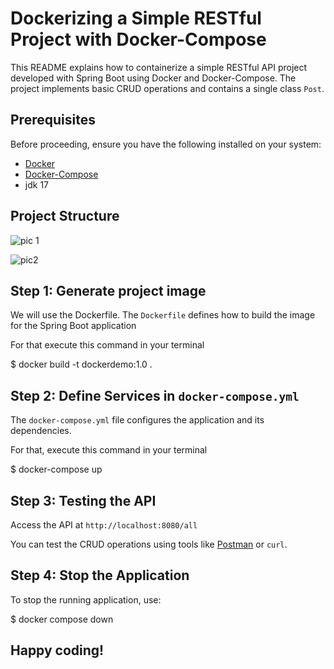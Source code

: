 # Dockerizing a Simple RESTful Project with Docker-Compose

This README explains how to containerize a simple RESTful API project developed with Spring Boot using Docker and Docker-Compose. The project implements basic CRUD operations and contains a single class `Post`.

## Prerequisites

Before proceeding, ensure you have the following installed on your system:

- [Docker](https://docs.docker.com/get-docker/)
- [Docker-Compose](https://docs.docker.com/compose/install/)
- jdk 17

## Project Structure

![pic 1](https://github.com/user-attachments/assets/c1140e89-c4e4-46ae-a314-763f2bb473cf)


![pic2](https://github.com/user-attachments/assets/6e104c14-5dbb-4a19-a658-fe98823a0e10)


## Step 1: Generate project image

We will use the Dockerfile.
The `Dockerfile` defines how to build the image for the Spring Boot application

For that execute this command in your terminal 

$ docker build -t dockerdemo:1.0 .

## Step 2: Define Services in `docker-compose.yml`

The `docker-compose.yml` file configures the application and its dependencies.

For that, execute this command in your terminal 

$ docker-compose up

## Step 3: Testing the API

 Access the API at `http://localhost:8080/all`

 You can test the CRUD operations using tools like [Postman](https://www.postman.com/) or `curl`.

 ## Step 4: Stop the Application

 To stop the running application, use:

 $ docker compose down

 ## Happy coding!



